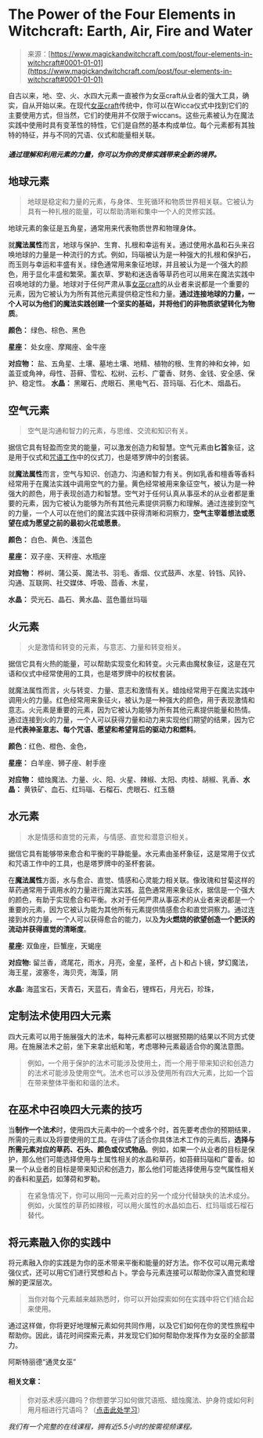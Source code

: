<!--yml

类别：未分类

日期：2024-06-12 18:32:32

-->

# The Power of the Four Elements in Witchcraft: Earth, Air, Fire and Water

> 来源：[https://www.magickandwitchcraft.com/post/four-elements-in-witchcraft#0001-01-01](https://www.magickandwitchcraft.com/post/four-elements-in-witchcraft#0001-01-01)

自古以来，地、空、火、水四大元素一直被作为女巫craft从业者的强大工具，确实，自从开始以来。在现代[女巫craft](https://www.magickandwitchcraft.com/post/witchcraft-foundation-course)传统中，你可以在Wicca仪式中找到它们的主要使用方式，但当然，它们的使用并不仅限于wiccans。这些元素被认为在魔法实践中使用时具有变革性的特性，它们是自然的基本构成单位。每个元素都有其独特的特征，并与不同的咒语、仪式和能量相关联。

##### 通过理解和利用元素的力量，你可以为你的灵修实践带来全新的境界。

## 地球元素

> 地球是稳定和力量的元素，与身体、生死循环和物质世界相关联。它被认为具有一种扎根的能量，可以帮助清晰和集中一个人的灵修实践。

地球元素的象征是五角星，通常用来代表物质世界和物理身体。

就**魔法属性**而言，地球与保护、生育、扎根和幸运有关。通过使用水晶和石头来召唤地球的力量是一种流行的方式。例如，玛瑙被认为是一种强大的扎根和保护石，而玉则与幸运和丰盛有关。绿色通常用来象征地球，并且被认为是一个强大的颜色，用于显化丰盛和繁荣。薰衣草、罗勒和迷迭香等草药也可以用来在魔法实践中召唤地球的力量。地球对于任何严肃从事[女巫craft](https://www.magickandwitchcraft.com/post/witchcraft-foundation-course)的从业者来说都是一个重要的元素，因为它被认为为所有其他元素提供稳定性和力量。**通过连接地球的力量，一个人可以为他们的魔法实践创建一个坚实的基础，并将他们的非物质欲望转化为物质**。

**颜色：** 绿色、棕色、黑色

**星座：** 处女座、摩羯座、金牛座

**对应物：** 盐、五角星、土壤、墓地土壤、地精、植物的根、生育的神和女神，如盖亚或角神，母性、苔藓、雪松、松树、云杉、广藿香、财务、金钱、安全感、保护、稳定性。 **水晶：** 黑曜石、虎眼石、黑电气石、苔玛瑙、石化木、烟晶石。

## 空气元素

> 空气是沟通和智力的元素，与思维、交流和知识有关。

据信它具有轻盈而空灵的能量，可以激发创造力和智慧。空气元素由**匕首**象征，这是用于仪式和[咒语工作](https://www.magickandwitchcraft.com/post/witchcraft-foundation-course)中的仪式刀，也是塔罗牌中的剑套装。

就**魔法属性**而言，空气与知识、创造力、沟通和智力有关。例如乳香和檀香等香料经常用于在魔法实践中调用空气的力量。黄色经常被用来象征空气，被认为是一种强大的颜色，用于表现创造力和智慧。空气对于任何认真从事巫术的从业者都是重要的元素，因为它被认为能够为所有其他元素提供洞察力和理解。通过连接到空气的力量，一个人可以在他们的魔法实践中获得清晰和洞察力，**空气主宰着想法或愿望在成为愿望之前的最初火花或愿景**。

**颜色：** 白色、黄色、浅蓝色

**星座：** 双子座、天秤座、水瓶座

**对应物：** 桦树、蒲公英、魔法书、羽毛、香烟、仪式鼓声、水星、铃铛、风铃、沟通、互联网、社交媒体、呼吸、茴香、木星，

**水晶：** 荧光石、晶石、黄水晶、蓝色蕾丝玛瑙

## 火元素

> 火是激情和转变的元素，与意志、力量和转变相关。

据信它具有火热的能量，可以帮助实现变化和转变。火元素由魔杖象征，这是在咒语和仪式中经常使用的工具，也是塔罗牌中的权杖套装。

就魔法属性而言，火与转变、力量、意志和激情有关。蜡烛经常用于在魔法实践中调用火的力量。红色经常用来象征火，被认为是一种强大的颜色，用于表现激情和意志。火元素是重要的元素，因为它被认为能够为所有其他元素提供能量和热情。通过连接到火的力量，一个人可以获得力量和动力来实现他们期望的结果，因为它是**代表神圣意志、每个咒语、愿望和希望背后的驱动力和燃料**。

**颜色**：红色、橙色、金色，

**星座：** 白羊座、狮子座、射手座

**对应物：** 蜡烛魔法、力量、火、阳、火星、辣椒、太阳、肉桂、胡椒、乳香、**水晶：** 黄铁矿、血石、红玛瑙、石榴石、虎眼石、红玉髓

## 水元素

> 水是情感和直觉的元素，与情感、直觉和潜意识相关。

据信它具有能够带来愈合和平衡的平静能量。水元素由圣杯象征，这是常用于仪式和咒语工作中的工具，也是塔罗牌中的圣杯套装。

在**魔法属性**方面，水与愈合、直觉、情感和心灵能力相关联。像玫瑰和甘菊这样的草药通常用于调用水的力量进行魔法实践。蓝色通常用来象征水，据信是一个强大的颜色，有助于实现愈合和平衡。水对于任何严肃从事巫术的从业者来说都是一个重要的元素，因为它被认为能为其他所有元素提供情感愈合和直觉洞察力。通过连接到水的力量，一个人可以获得愈合的能力，以及**为火燃烧的欲望创造一个肥沃的流动并获得直觉的清晰度**。

**星座:** 双鱼座，巨蟹座，天蝎座

**对应物:** 留兰香，鸢尾花，雨水，月亮，金星，圣杯，占卜和占卜镜，梦幻魔法，海王星，波塞冬，海贝壳，海藻，阴

**水晶:** 海蓝宝石，天青石，天蓝石，青金石，锂辉石，月光石，珍珠，

## 定制法术使用四大元素

四大元素可以用于施展强大的法术，每种元素都可以根据预期的结果以不同方式使用。在施展法术之前，坐下来拿出纸和笔，考虑哪种元素最适合你的魔法意图。

> 例如，一个用于保护的法术可能涉及使用土，而一个用于带来知识和创造力的法术可能涉及使用空气。法术也可以涉及使用所有四大元素，比如一个旨在带来整体平衡和和谐的法术。

## 在巫术中召唤四大元素的技巧

当**制作一个法术**时，使用四大元素中的一个或多个时，首先要考虑你的预期结果，所需的元素以及将要使用的工具。在评估了适合你具体法术工作的元素后，**选择与所需元素对应的草药、石头、颜色或仪式物品**。例如，如果一个从业者的目标是保护，那么他们可能选择使用与土属性相关的水晶和草药，如苔藓玛瑙和广藿香。如果一个从业者的目标是带来知识和创造力，那么他们可能选择使用与空气属性相关的香料和[草药](https://www.magickandwitchcraft.com/post/green-witch)，如薄荷和罗勒。

> 在紧急情况下，你可以用同一元素对应的另一个成分代替缺失的法术成分。例如，火属性的草药如辣椒，可以用火属性的水晶如血石、红玛瑙或石榴石替代。

## 将元素融入你的实践中

将元素融入你的实践是为你的巫术带来平衡和能量的好方法。你不仅可以用元素增强仪式，还可以用它们进行冥想和占卜。学会与元素连接可以帮助你深入直觉和理解的更深层次。

> 当你对每个元素越来越熟悉时，你可以开始探索如何在实践中将它们结合起来使用。

通过这样做，你将更好地理解元素如何共同作用，以及它们如何在你的灵性旅程中帮助你。因此，请花时间探索元素，并发现它们如何帮助你发挥作为女巫的全部潜力。

阿斯特丽德“通灵女巫”

#### 相关文章：

> 你对巫术感兴趣吗？你想要学习如何做咒语瓶、蜡烛魔法、护身符或如何利用月相进行咒语吗？（[点击此处学习](https://www.magickandwitchcraft.com/post/witchcraft-foundation-course)）

*我们有一个完整的在线课程，拥有近5.5小时的按需视频课程。*
